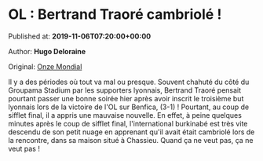 
# OL : Bertrand Traoré cambriolé !

Published at: **2019-11-06T07:20:00+00:00**

Author: **Hugo Deloraine**

Original: [Onze Mondial](http://www.onzemondial.com/ligue-des-champions/ol-bertrand-traore-cambriole-201754)

Il y a des périodes où tout va mal ou presque. Souvent chahuté du côté du Groupama Stadium par les supporters lyonnais, Bertrand Traoré pensait pourtant passer une bonne soirée hier après avoir inscrit le troisième but lyonnais lors de la victoire de l'OL sur Benfica, (3-1) ! Pourtant, au coup de sifflet final, il a appris une mauvaise nouvelle.
En effet, à peine quelques minutes après le coup de sifflet final, l'international burkinabé est très vite descendu de son petit nuage en apprenant qu'il avait était cambriolé lors de la rencontre, dans sa maison situé à Chassieu. Quand ça ne veut pas, ça ne veut pas !

